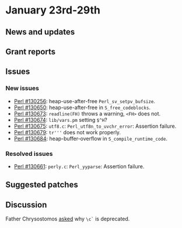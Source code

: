 # January 23rd-29th

## News and updates


## Grant reports


## Issues

### New issues

* [Perl #130256](http://rt.perl.org/Ticket/Display.html?id=130256):
  heap-use-after-free `Perl_sv_setpv_bufsize`.
* [Perl #130650](http://rt.perl.org/Ticket/Display.html?id=130650):
  heap-use-after-free in `S_free_codeblocks`.
* [Perl #130673](http://rt.perl.org/Ticket/Display.html?id=130673):
  `readline(FH)` throws a warning, `<FH>` does not.
* [Perl #130674](http://rt.perl.org/Ticket/Display.html?id=130674):
  `lib/vars.pm` setting `$^H`?
* [Perl #130675](http://rt.perl.org/Ticket/Display.html?id=130675):
  `utf8.c`: `Perl_utf8n_to_uvchr_error`: Assertion failure.
* [Perl #130679](http://rt.perl.org/Ticket/Display.html?id=130679):
  `tr'''` does not work properly.
* [Perl #130684](http://rt.perl.org/Ticket/Display.html?id=130684):
  heap-buffer-overflow in `S_compile_runtime_code`.

### Resolved issues

* [Perl #130661](http://rt.perl.org/Ticket/Display.html?id=130661):
  `perly.c`: `Perl_yyparse`: Assertion failure.

## Suggested patches

## Discussion

Father Chrysostomos
[asked](http://nntp.perl.org/group/perl.perl5.porters/242693)
why `` \c` `` is deprecated.
